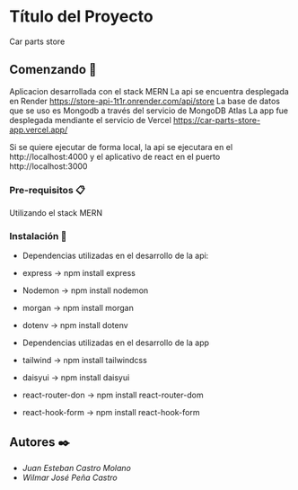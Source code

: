 # Título del Proyecto

Car parts store

## Comenzando 🚀
Aplicacion desarrollada con el stack MERN 
La api se encuentra desplegada en Render https://store-api-1t1r.onrender.com/api/store
La base de datos que se uso es Mongodb a través del servicio de MongoDB Atlas
La app fue desplegada mendiante el servicio de Vercel https://car-parts-store-app.vercel.app/

Si se quiere ejecutar de forma local, la api se ejecutara en el http://localhost:4000 y el aplicativo de react en el puerto http://localhost:3000

### Pre-requisitos 📋

Utilizando el stack MERN

### Instalación 🔧
* Dependencias utilizadas en el desarrollo de la api:
* express -> npm install express 
* Nodemon -> npm install nodemon 
* morgan -> npm install morgan
* dotenv -> npm install dotenv

* Dependencias utilizadas en el desarrollo de la app
* tailwind -> npm install tailwindcss
* daisyui -> npm install daisyui
* react-router-don -> npm install react-router-dom
* react-hook-form -> npm install react-hook-form

## Autores ✒️

* *Juan Esteban Castro Molano*    
* *Wilmar José Peña Castro*    




